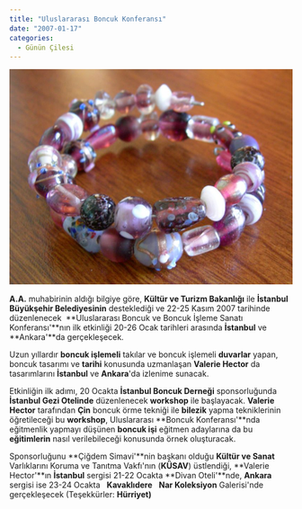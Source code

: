 ```yaml
---
title: "Uluslararası Boncuk Konferansı"
date: "2007-01-17"
categories: 
  - Günün Çilesi
---
```


**[](../uploads/2007/08/boncuk.jpg "boncuk.jpg")[![boncuk1.jpg](../uploads/2007/08/boncuk1.jpg)](../uploads/2007/08/boncuk1.jpg "boncuk1.jpg")**

**A.A.** muhabirinin aldığı bilgiye göre, **Kültür ve Turizm Bakanlığı** ile **İstanbul Büyükşehir Belediyesinin** desteklediği ve 22-25 Kasım 2007 tarihinde düzenlenecek  **Uluslararası Boncuk ve Boncuk İşleme Sanatı Konferansı'**nın ilk etkinliği 20-26 Ocak tarihleri arasında **İstanbul** ve **Ankara'**da gerçekleşecek.

Uzun yıllardır **boncuk işlemeli** takılar ve boncuk işlemeli **duvarlar** yapan, boncuk tasarımı ve **tarihi** konusunda uzmanlaşan **Valerie Hector** da tasarımlarını **İstanbul** ve **Ankara**'da izlenime sunacak.

Etkinliğin ilk adımı, 20 Ocakta **İstanbul Boncuk Derneği** sponsorluğunda **İstanbul Gezi Otelinde** düzenlenecek **workshop** ile başlayacak. **Valerie Hector** tarafından **Çin** boncuk örme tekniği ile **bilezik** yapma tekniklerinin öğretileceği bu **workshop**, Uluslararası **Boncuk Konferansı'**nda eğitmenlik yapmayı düşünen **boncuk işi** eğitmen adaylarına da bu **eğitimlerin** nasıl verilebileceği konusunda örnek oluşturacak.

Sponsorluğunu **Çiğdem Simavi'**nin başkanı olduğu **Kültür ve Sanat** Varlıklarını Koruma ve Tanıtma Vakfı'nın (**KÜSAV**) üstlendiği, **Valerie Hector'**ın **İstanbul** sergisi 21-22 Ocakta **Divan Oteli'**nde, **Ankara** sergisi ise 23-24 Ocakta   **Kavaklıdere**   **Nar Koleksiyon** Galerisi'nde gerçekleşecek (Teşekkürler: **Hürriyet)**
